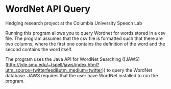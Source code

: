 # WordNet API Query
Hedging research project at the Columbia University Speech Lab

Running this program allows you to query Wordnet for words stored in a csv file. The program assumes that the csv file is formatted such that there are two columns, where the first one contains the definition of the word and the second contains the word itself.

The program uses the Java API for WordNet Searching ([JAWS] (http://lyle.smu.edu/~tspell/jaws/index.html?utm_source=twitterfeed&utm_medium=twitter)) to query the WordNet database. JAWS requires that the user have WordNet installed to run the program.
